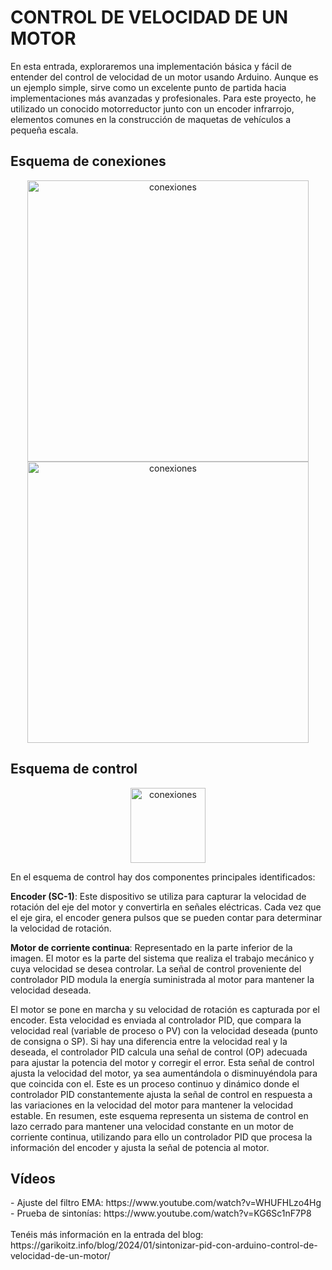 # CONTROL DE VELOCIDAD DE UN MOTOR

En esta entrada, exploraremos una implementación básica y fácil de entender del control de velocidad de un motor usando Arduino. Aunque es un ejemplo simple, sirve como un excelente punto de partida hacia implementaciones más avanzadas y profesionales. Para este proyecto, he utilizado un conocido motorreductor junto con un encoder infrarrojo, elementos comunes en la construcción de maquetas de vehículos a pequeña escala.

<h2>Esquema de conexiones</h2>
<p align="center">
  <img src="https://garikoitz.info/blog/wp-content/uploads/2024/01/Motor_encoder_v1_bb-1024x803.png" width="450" alt="conexiones">
  <br>
  <img src="https://garikoitz.info/blog/wp-content/uploads/2024/01/PXL_20240122_205339192-1024x768.jpg" width="450" alt="conexiones">
</p>

<h2>Esquema de control</h2>
<p align="center">
  <img src="https://garikoitz.info/blog/wp-content/uploads/2024/01/Esquema_control_motorcc.png" width="120" alt="conexiones">
</p>

En el esquema de control hay dos componentes principales identificados:

<b>Encoder (SC-1)</b>: Este dispositivo se utiliza para capturar la velocidad de rotación del eje del motor y convertirla en señales eléctricas. Cada vez que el eje gira, el encoder genera pulsos que se pueden contar para determinar la velocidad de rotación.

<b>Motor de corriente continua</b>: Representado en la parte inferior de la imagen. El motor es la parte del sistema que realiza el trabajo mecánico y cuya velocidad se desea controlar. La señal de control proveniente del controlador PID modula la energía suministrada al motor para mantener la velocidad deseada.

El motor se pone en marcha y su velocidad de rotación es capturada por el encoder. Esta velocidad es enviada al controlador PID, que compara la velocidad real (variable de proceso o PV) con la velocidad deseada (punto de consigna o SP). Si hay una diferencia entre la velocidad real y la deseada, el controlador PID calcula una señal de control (OP) adecuada para ajustar la potencia del motor y corregir el error. Esta señal de control ajusta la velocidad del motor, ya sea aumentándola o disminuyéndola para que coincida con el. Este es un proceso continuo y dinámico donde el controlador PID constantemente ajusta la señal de control en respuesta a las variaciones en la velocidad del motor para mantener la velocidad estable. En resumen, este esquema representa un sistema de control en lazo cerrado para mantener una velocidad constante en un motor de corriente continua, utilizando para ello un controlador PID que procesa la información del encoder y ajusta la señal de potencia al motor.

<h2>Vídeos</h2>
 - Ajuste del filtro EMA: https://www.youtube.com/watch?v=WHUFHLzo4Hg <br>
 - Prueba de sintonías: https://www.youtube.com/watch?v=KG6Sc1nF7P8 <br>
 <br>
Tenéis más información en la entrada del blog: https://garikoitz.info/blog/2024/01/sintonizar-pid-con-arduino-control-de-velocidad-de-un-motor/
